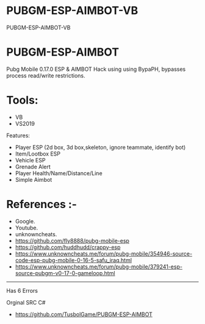 # PUBGM-ESP-AIMBOT-VB
PUBGM-ESP-AIMBOT-VB

# PUBGM-ESP-AIMBOT
Pubg Mobile 0.17.0 ESP &amp; AIMBOT Hack using using BypaPH, bypasses process read/write restrictions.

# Tools:
- VB
- VS2019

Features:
- Player ESP (2d box, 3d box,skeleton, ignore teammate, identify bot)
- Item/Lootbox ESP
- Vehicle ESP
- Grenade Alert
- Player Health/Name/Distance/Line
- Simple Aimbot

# References :-
- Google.
- Youtube.
- unknowncheats.
- https://github.com/fly8888/pubg-mobile-esp
- https://github.com/huddhudd/crappy-esp
- https://www.unknowncheats.me/forum/pubg-mobile/354946-source-code-esp-pubg-mobile-0-16-5-safu_iraq.html
- https://www.unknowncheats.me/forum/pubg-mobile/379241-esp-source-pubgm-v0-17-0-gameloop.html
-- --

Has 6 Errors

Orginal SRC C#
- https://github.com/TusbolGame/PUBGM-ESP-AIMBOT
